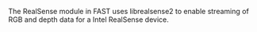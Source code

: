 The RealSense module in FAST uses librealsense2 to enable streaming of RGB and depth data for a Intel RealSense device.